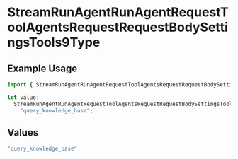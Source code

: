 # StreamRunAgentRunAgentRequestToolAgentsRequestRequestBodySettingsTools9Type

## Example Usage

```typescript
import { StreamRunAgentRunAgentRequestToolAgentsRequestRequestBodySettingsTools9Type } from "@orq-ai/node/models/operations";

let value:
  StreamRunAgentRunAgentRequestToolAgentsRequestRequestBodySettingsTools9Type =
    "query_knowledge_base";
```

## Values

```typescript
"query_knowledge_base"
```